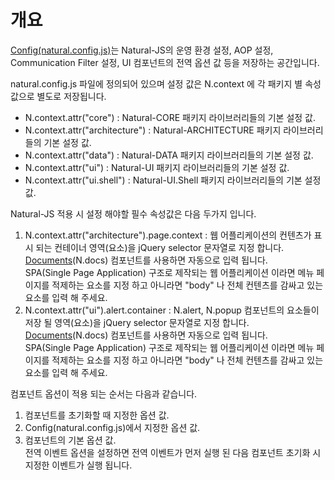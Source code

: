 개요
===

<a href="#cmVmcjAxMDIlMjRDb25maWckaHRtbCUyRm5hdHVyYWxqcyUyRnJlZnIlMkZyZWZyMDEwMi5odG1s">Config(natural.config.js)</a>는 Natural-JS의 운영 환경 설정, AOP 설정, Communication Filter 설정, UI 컴포넌트의 전역 옵션 값 등을 저장하는 공간입니다.

natural.config.js 파일에 정의되어 있으며 설정 값은 N.context 에 각 패키지 별 속성 값으로 별도로 저장됩니다.
 * N.context.attr("core") : Natural-CORE 패키지 라이브러리들의 기본 설정 값.
 * N.context.attr("architecture") : Natural-ARCHITECTURE 패키지 라이브러리들의 기본 설정 값.
 * N.context.attr("data") : Natural-DATA 패키지 라이브러리들의 기본 설정 값.
 * N.context.attr("ui") : Natural-UI 패키지 라이브러리들의 기본 설정 값.
 * N.context.attr("ui.shell") : Natural-UI.Shell 패키지 라이브러리들의 기본 설정 값.

Natural-JS 적용 시 설정 해야할 필수 속성값은 다음 두가지 입니다.
 1. N.context.attr("architecture").page.context : 웹 어플리케이션의 컨텐츠가 표시 되는 컨테이너 영역(요소)을 jQuery selector 문자열로 지정 합니다.
    <div class="alert" style="display: block;"><a href="#cmVmcjA1MDIlMjREb2N1bWVudHMkaHRtbCUyRm5hdHVyYWxqcyUyRnJlZnIlMkZyZWZyMDUwMi5odG1s">Documents</a>(N.docs) 컴포넌트를 사용하면 자동으로 입력 됩니다.</div>
    <div class="alert" style="display: block;">SPA(Single Page Application) 구조로 제작되는 웹 어플리케이션 이라면 메뉴 페이지를 적제하는 요소를 지정 하고 아니라면 "body" 나 전체 컨텐츠를 감싸고 있는 요소를 입력 해 주세요.</div>
 2. N.context.attr("ui").alert.container : N.alert, N.popup 컴포넌트의 요소들이 저장 될 영역(요소)을 jQuery selector 문자열로 지정 합니다.
    <div class="alert" style="display: block;"><a href="#cmVmcjA1MDIlMjREb2N1bWVudHMkaHRtbCUyRm5hdHVyYWxqcyUyRnJlZnIlMkZyZWZyMDUwMi5odG1s">Documents</a>(N.docs) 컴포넌트를 사용하면 자동으로 입력 됩니다.</div>
    <div class="alert" style="display: block;">SPA(Single Page Application) 구조로 제작되는 웹 어플리케이션 이라면 메뉴 페이지를 적제하는 요소를 지정 하고 아니라면 "body" 나 전체 컨텐츠를 감싸고 있는 요소를 입력 해 주세요.</div>

컴포넌트 옵션이 적용 되는 순서는 다음과 같습니다.

1. 컴포넌트를 초기화할 때 지정한 옵션 값.
2. Config(natural.config.js)에서 지정한 옵션 값.
3. 컴포넌트의 기본 옵션 값.
    <div class="alert" style="display: block;">전역 이벤트 옵션을 설정하면 전역 이벤트가 먼저 실행 된 다음 컴포넌트 초기화 시 지정한 이벤트가 실행 됩니다.</div>